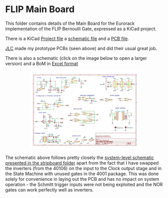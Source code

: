 # FLIP Main Board

This folder contains details of the Main Board for the Eurorack implementation of the FLIP Bernoulli Gate, expressed as a KiCad project.


There is a KiCad [Project file](https://github.com/m0xpd/FLIP/blob/main/Eurorack/Main%20Board/Files/Flip%20Main%20Board.kicad_pro) a [schematic file](https://github.com/m0xpd/FLIP/blob/main/Eurorack/Main%20Board/Files/Flip%20Main%20Board.kicad_sch) and a [PCB file](https://github.com/m0xpd/FLIP/blob/main/Eurorack/Main%20Board/Files/Flip%20Main%20Board.kicad_pcb). 

[JLC](https://jlcpcb.com/) made my prototype PCBs (seen above) and did their usual great job.

There is also a schematic (click on the image below to open a larger version) and a BoM in [Excel format](https://github.com/m0xpd/FLIP/blob/main/Eurorack/Main%20Board/Files/Flip%20Main%20Board%20BoM.xlsx)

<p align='center'>
<img width=70%, src="https://github.com/m0xpd/FLIP/blob/main/Eurorack/Main%20Board/Files/Flip%20Main%20Board.jpg">
</p>

The schematic above follows pretty closely the [system-level schematic presented in the stripboard folder](https://github.com/m0xpd/Flip/blob/main/Stripboard/Graphics/m0xpd%20FLIP%20Bernoulli%20Gate.jpg) apart from the fact that I have swapped the inverters (from the 40106) on the input to the Clock output stage and in the State Machine with unused gates in the 4001 package. This was done solely for convenience in laying out the PCB and has no impact on system operation - the Schmitt trigger inputs were not being exploited and the NOR gates can work perfectly well as inverters.

